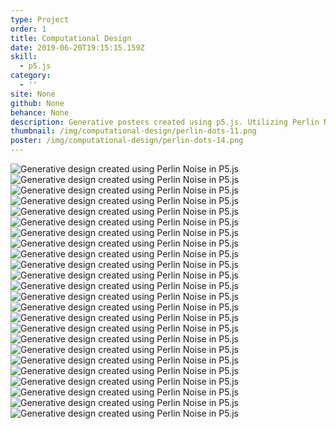 ```yaml
---
type: Project
order: 1
title: Computational Design
date: 2019-06-20T19:15:15.159Z
skill:
  - p5.js
category:
  - ''
site: None
github: None
behance: None
description: Generative posters created using p5.js. Utilizing Perlin Noise to create random forms that feel organic and natural.
thumbnail: /img/computational-design/perlin-dots-11.png
poster: /img/computational-design/perlin-dots-14.png
---
```

  <div class="work-grid">
    <img src="/img/computational-design/perlin-dots-1.png" alt="Generative design created using Perlin Noise in P5.js">
    <img src="/img/computational-design/perlin-dots-2.png" alt="Generative design created using Perlin Noise in P5.js">
    <img src="/img/computational-design/perlin-dots-3.png" alt="Generative design created using Perlin Noise in P5.js">
    <img src="/img/computational-design/perlin-dots-4.png" alt="Generative design created using Perlin Noise in P5.js">
    <img src="/img/computational-design/perlin-dots-5.png" alt="Generative design created using Perlin Noise in P5.js">
    <img src="/img/computational-design/perlin-dots-6.png" alt="Generative design created using Perlin Noise in P5.js">
    <img src="/img/computational-design/perlin-dots-7.png" alt="Generative design created using Perlin Noise in P5.js">
    <img src="/img/computational-design/perlin-dots-8.png" alt="Generative design created using Perlin Noise in P5.js">
    <img src="/img/computational-design/perlin-dots-9.png" alt="Generative design created using Perlin Noise in P5.js">
    <img src="/img/computational-design/perlin-dots-10.png" alt="Generative design created using Perlin Noise in P5.js">
    <img src="/img/computational-design/perlin-dots-11.png" alt="Generative design created using Perlin Noise in P5.js">
    <img src="/img/computational-design/perlin-dots-12.png" class="large" alt="Generative design created using Perlin Noise in P5.js">
    <img src="/img/computational-design/perlin-dots-13.png" alt="Generative design created using Perlin Noise in P5.js">
    <img src="/img/computational-design/perlin-dots-14.png" alt="Generative design created using Perlin Noise in P5.js">
    <img src="/img/computational-design/perlin-dots-15.png" alt="Generative design created using Perlin Noise in P5.js">
    <img src="/img/computational-design/perlin-dots-16.png" alt="Generative design created using Perlin Noise in P5.js">
    <img src="/img/computational-design/perlin-dots-17.png" alt="Generative design created using Perlin Noise in P5.js">
    <img src="/img/computational-design/perlin-dots-18.png" alt="Generative design created using Perlin Noise in P5.js">
    <img src="/img/computational-design/perlin-dots-19.png" alt="Generative design created using Perlin Noise in P5.js">
    <img src="/img/computational-design/perlin-dots-20.png" alt="Generative design created using Perlin Noise in P5.js">
    <img src="/img/computational-design/perlin-dots-21.png" alt="Generative design created using Perlin Noise in P5.js">
    <img src="/img/computational-design/perlin-dots-22.png" alt="Generative design created using Perlin Noise in P5.js">
    <img src="/img/computational-design/perlin-dots-23.png" alt="Generative design created using Perlin Noise in P5.js">
    <img src="/img/computational-design/perlin-dots-24.png" alt="Generative design created using Perlin Noise in P5.js">
  </div>
